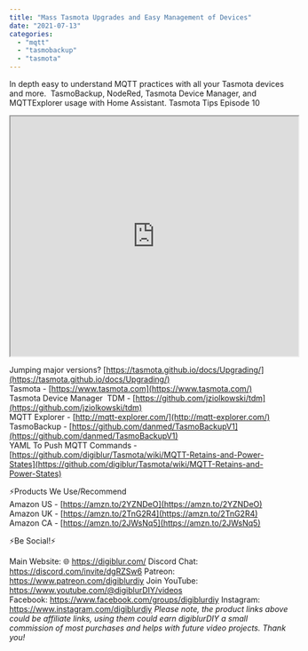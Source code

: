 ```yaml
---
title: "Mass Tasmota Upgrades and Easy Management of Devices"
date: "2021-07-13"
categories: 
  - "mqtt"
  - "tasmobackup"
  - "tasmota"
---
```


In depth easy to understand MQTT practices with all your Tasmota devices and more.  TasmoBackup, NodeRed, Tasmota Device Manager, and MQTTExplorer usage with Home Assistant. Tasmota Tips Episode 10

  

<iframe allowfullscreen height="432" src="https://www.youtube.com/embed/mX4XLAELv6I" width="519" youtube-src-=""></iframe>

<!--truncate-->

  

  
Jumping major versions? [https://tasmota.github.io/docs/Upgrading/](https://tasmota.github.io/docs/Upgrading/)  
Tasmota - [https://www.tasmota.com](https://www.tasmota.com/)  
Tasmota Device Manager  TDM - [https://github.com/jziolkowski/tdm](https://github.com/jziolkowski/tdm)  
MQTT Explorer - [http://mqtt-explorer.com/](http://mqtt-explorer.com/)  
TasmoBackup - [https://github.com/danmed/TasmoBackupV1](https://github.com/danmed/TasmoBackupV1)  
YAML To Push MQTT Commands - [https://github.com/digiblur/Tasmota/wiki/MQTT-Retains-and-Power-States](https://github.com/digiblur/Tasmota/wiki/MQTT-Retains-and-Power-States)  
  

⚡Products We Use/Recommend  
Amazon US - [https://amzn.to/2YZNDeO](https://amzn.to/2YZNDeO)  
Amazon UK - [https://amzn.to/2TnG2R4](https://amzn.to/2TnG2R4)  
Amazon CA - [https://amzn.to/2JWsNq5](https://amzn.to/2JWsNq5)  
  

⚡Be Social!⚡

Main Website: 🌐 https://digiblur.com/ 
Discord Chat: https://discord.com/invite/dgRZSw6 
Patreon: https://www.patreon.com/digiblurdiy 
Join YouTube: https://www.youtube.com/@digiblurDIY/videos  
Facebook: https://www.facebook.com/groups/digiblurdiy 
Instagram: https://www.instagram.com/digiblurdiy 
_Please note, the product links above could be affiliate links, using them could earn digiblurDIY a small commission of most purchases and helps with future video projects. Thank you!_
